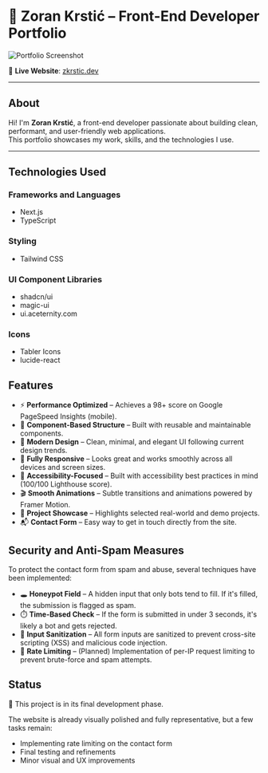 # 🚀 Zoran Krstić – Front-End Developer Portfolio

![Portfolio Screenshot](./public/og-image.png)

🔗 **Live Website**: [zkrstic.dev](https://zkrstic.dev)

---

## About

Hi! I'm **Zoran Krstić**, a front-end developer passionate about building clean, performant, and user-friendly web applications.  
This portfolio showcases my work, skills, and the technologies I use.

---

## Technologies Used

### Frameworks and Languages

- Next.js
- TypeScript

### Styling

- Tailwind CSS

### UI Component Libraries

- shadcn/ui
- magic-ui
- ui.aceternity.com

### Icons

- Tabler Icons
- lucide-react

## Features

- ⚡ **Performance Optimized** – Achieves a 98+ score on Google PageSpeed Insights (mobile).
- 🧩 **Component-Based Structure** – Built with reusable and maintainable components.
- 🎨 **Modern Design** – Clean, minimal, and elegant UI following current design trends.
- 📱 **Fully Responsive** – Looks great and works smoothly across all devices and screen sizes.
- 🧠 **Accessibility-Focused** – Built with accessibility best practices in mind (100/100 Lighthouse score).
- 🎬 **Smooth Animations** – Subtle transitions and animations powered by Framer Motion.
- 📁 **Project Showcase** – Highlights selected real-world and demo projects.
- 📬 **Contact Form** – Easy way to get in touch directly from the site.

## Security and Anti-Spam Measures

To protect the contact form from spam and abuse, several techniques have been implemented:

- 🕳️ **Honeypot Field** – A hidden input that only bots tend to fill. If it's filled, the submission is flagged as spam.
- ⏱️ **Time-Based Check** – If the form is submitted in under 3 seconds, it's likely a bot and gets rejected.
- 🧼 **Input Sanitization** – All form inputs are sanitized to prevent cross-site scripting (XSS) and malicious code injection.
- 🚫 **Rate Limiting** – (Planned) Implementation of per-IP request limiting to prevent brute-force and spam attempts.

## Status

🚧 This project is in its final development phase.

The website is already visually polished and fully representative, but a few tasks remain:

- Implementing rate limiting on the contact form
- Final testing and refinements
- Minor visual and UX improvements
